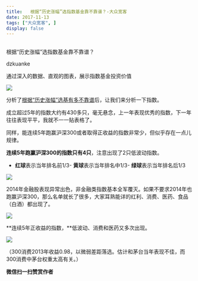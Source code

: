 ```yaml
---
title:   根据“历史涨幅”选指数基金靠不靠谱？-大众宽客
date: 2017-11-13
tags: ["大众宽客", ]
display: false
---
```



## 



根据“历史涨幅”选指数基金靠不靠谱？




dzkuanke




通过深入的数据、直观的图表，展示指数基金投资价值


<img data-s="300,640" data-type="jpeg" src="https://mmbiz.qpic.cn/mmbiz_jpg/PKw3FQPmhIhVBxdzYfeGhdTomprjbl6LjnP6c0JzMWPXicCh3Esficl6PssaVQMcvibftJtuJ2ZNnhdJ5NuQXVTbA/0?wx_fmt=jpeg" data-copyright="0" class="" data-ratio="0.75" data-w="1200" style="white-space: normal;"/>



分析了[根据“历史涨幅”选基有多不靠谱](http://mp.weixin.qq.com/s?__biz=MzAwMTc1MDcwNw==&amp;mid=2648272595&amp;idx=1&amp;sn=24c7f37f59344a3fe6e652e189b12357&amp;chksm=82f92d0fb58ea4194916a885316cd3a2e322eadac51314e87440a72c2de74d6a648786dd23cb&amp;scene=21#wechat_redirect)后，让我们来分析一下指数。



成立超过5年的指数大约有430多只，毫无悬念，上一年表现优秀的指数，下一年往往表现平平，我就不一一贴表格了。



同样，能连续5年跑赢沪深300或者取得正收益的指数非常少，但似乎存在一点儿规律。



**连续5年跑赢沪深300的指数只有4只**，注意出现了2只低波动指数。


- **红球**表示当年排名前1/3- **黄球**表示当年排名中1/3- **绿球**表示当年排名后1/3




<img data-s="300,640" data-type="png" src="https://mmbiz.qpic.cn/mmbiz_png/PKw3FQPmhIhVBxdzYfeGhdTomprjbl6LOP2fBI2wMRO85R8secG1AHLzGdpPg7UMJ4odJpUNicickfL65aP60I9w/0?wx_fmt=png" data-copyright="0" style="" class="" data-ratio="0.2534246575342466" data-w="876"/>



2014年金融股表现异常出色，非金融类指数基本全军覆灭。如果不要求2014年也跑赢沪深300，那么名单就长了很多，大家耳熟能详的红利、消费、医药、食品（白酒）都出现了。

<img data-s="300,640" data-type="png" src="https://mmbiz.qpic.cn/mmbiz_png/PKw3FQPmhIhVBxdzYfeGhdTomprjbl6LZsGlWPkNrBhiaTNericPMU11mmuOtWbaKwGleIRAasXBkKibLYof0E7uA/0?wx_fmt=png" data-copyright="0" style="" class="" data-ratio="1.1164383561643836" data-w="876"/>



**连续5年正收益的指数，**低波动、消费和医药又多次出现。



<img data-s="300,640" data-type="png" src="https://mmbiz.qpic.cn/mmbiz_png/PKw3FQPmhIhVBxdzYfeGhdTomprjbl6LV5K8adooVmSmAquJbhAics83kko3sYyoRHS7jzibaZ6jaiaZ3giaibTFiaBQ/0?wx_fmt=png" data-copyright="0" style="" class="" data-ratio="0.6224256292906178" data-w="874"/>

（300消费2013年收益0.98，以微弱差距落选。估计和茅台当年表现不佳，而300消费中茅台权重太高有关。）












**微信扫一扫赞赏作者**